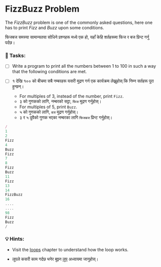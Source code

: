 # FizzBuzz Problem

The _FizzBuzz_ problem is one of the commonly asked questions, here one has to print _Fizz_ and _Buzz_ upon some conditions.

फिजबज समस्या सामान्यतया सोधिने प्रश्नहरू मध्ये एक हो, यहाँ केहि शर्तहरूमा फिज र बज प्रिन्ट गर्नु पर्दछ।

### 📝 Tasks:

* [ ] Write a program to print all the numbers between 1 to 100 in such a way that the following conditions are met.

* [ ] १ देखि १०० को बीचमा सबै नम्बरहरू यसरी मुद्रण गर्न एक कार्यक्रम लेख्नुहोस् कि निम्न सर्तहरू पूरा हुन्छन्।
  * For multiples of 3, instead of the number, print `Fizz`.
  * ३ को गुणकको लागि, नम्बरको सट्टा, `फिज` मुद्रण गर्नुहोस्।
  * For multiples of 5, print `Buzz`.
  * ५ को गुणकको लागि, `बज` मुद्रण गर्नुहोस्।
  * ३ र ५ दुवैको गुणक भएका नम्बरका लागि `फिजबज` प्रिन्ट गर्नुहोस्।


```javascript
/
1  
2  
Fizz  
4  
Buzz  
Fizz  
7  
8  
Fizz  
Buzz  
11  
Fizz  
13  
14  
FizzBuzz  
16  
....
....
98  
Fizz  
Buzz  
/
```

### 💡 Hints:

* Visit the [loops](../loops/) chapter to understand how the loop works.

* लूपले कसरी काम गर्दछ भनेर बुझ्न [लूप](../loops/) अध्यायमा जानुहोस्।
